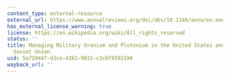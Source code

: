 ```yaml
---
content_type: external-resource
external_url: https://www.annualreviews.org/doi/abs/10.1146/annurev.energy.22.1.403
has_external_license_warning: true
license: https://en.wikipedia.org/wiki/All_rights_reserved
status: ''
title: Managing Military Uranium and Plutonium in the United States and the Former
  Soviet Union
uid: 5a728447-d3ce-4261-9031-c3c6f9392194
wayback_url: ''
---
```

